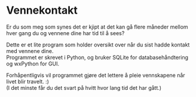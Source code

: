 # Vennekontakt

Er du som meg som synes det er kjipt at det kan gå flere måneder mellom hver gang du og vennene dine har tid til å sees?

<p>Dette er et lite program som holder oversikt over når du sist hadde kontakt med vennene dine.<br>
Programmet er skrevet i Python, og bruker SQLite for databasehåndtering og wxPython for GUI.</p>

<p>Forhåpentligvis vil programmet gjøre det lettere å pleie vennskapene når livet blir travelt. :)<br>
(I det minste får du det svart på hvitt hvor lang tid det har gått.)</p>
